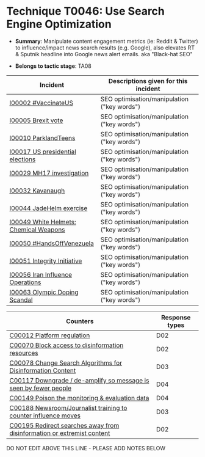 # Technique T0046: Use Search Engine Optimization

* **Summary**: Manipulate content engagement metrics (ie: Reddit & Twitter) to influence/impact news search results (e.g. Google), also elevates RT & Sputnik headline into Google news alert emails. aka "Black-hat SEO" 

* **Belongs to tactic stage**: TA08


| Incident | Descriptions given for this incident |
| -------- | -------------------- |
| [I00002 #VaccinateUS](../generated_pages/incidents/I00002.md) | SEO optimisation/manipulation ("key words") |
| [I00005 Brexit vote](../generated_pages/incidents/I00005.md) | SEO optimisation/manipulation ("key words") |
| [I00010 ParklandTeens](../generated_pages/incidents/I00010.md) | SEO optimisation/manipulation ("key words") |
| [I00017 US presidential elections](../generated_pages/incidents/I00017.md) | SEO optimisation/manipulation ("key words") |
| [I00029 MH17 investigation](../generated_pages/incidents/I00029.md) | SEO optimisation/manipulation ("key words") |
| [I00032 Kavanaugh](../generated_pages/incidents/I00032.md) | SEO optimisation/manipulation ("key words") |
| [I00044 JadeHelm exercise](../generated_pages/incidents/I00044.md) | SEO optimisation/manipulation ("key words") |
| [I00049 White Helmets: Chemical Weapons](../generated_pages/incidents/I00049.md) | SEO optimisation/manipulation ("key words") |
| [I00050 #HandsOffVenezuela](../generated_pages/incidents/I00050.md) | SEO optimisation/manipulation ("key words") |
| [I00051 Integrity Initiative](../generated_pages/incidents/I00051.md) | SEO optimisation/manipulation ("key words") |
| [I00056 Iran Influence Operations](../generated_pages/incidents/I00056.md) | SEO optimisation/manipulation ("key words") |
| [I00063 Olympic Doping Scandal](../generated_pages/incidents/I00063.md) | SEO optimisation/manipulation ("key words") |



| Counters | Response types |
| -------- | -------------- |
| [C00012 Platform regulation](../generated_pages/counters/C00012.md) | D02 |
| [C00070 Block access to disinformation resources](../generated_pages/counters/C00070.md) | D02 |
| [C00078 Change Search Algorithms for Disinformation Content](../generated_pages/counters/C00078.md) | D03 |
| [C00117 Downgrade / de-amplify so message is seen by fewer people](../generated_pages/counters/C00117.md) | D04 |
| [C00149 Poison the monitoring & evaluation data](../generated_pages/counters/C00149.md) | D04 |
| [C00188 Newsroom/Journalist training to counter influence moves](../generated_pages/counters/C00188.md) | D03 |
| [C00195 Redirect searches away from disinformation or extremist content ](../generated_pages/counters/C00195.md) | D02 |


DO NOT EDIT ABOVE THIS LINE - PLEASE ADD NOTES BELOW
